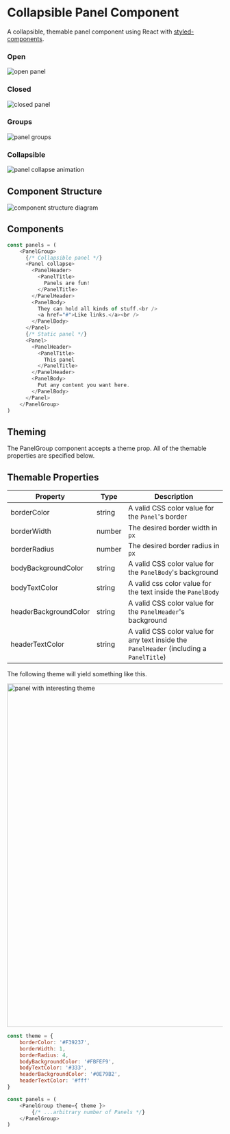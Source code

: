 # Collapsible Panel Component

A collapsible, themable panel component using React with [styled-components](https://github.com/styled-components/styled-components).

### Open
![open panel](https://cloud.githubusercontent.com/assets/20975270/24638739/9eea2482-18b0-11e7-989b-102de7a4dae8.png)

### Closed
![closed panel](https://cloud.githubusercontent.com/assets/20975270/24638737/9c3470e4-18b0-11e7-8911-f910d0976327.png)

### Groups
![panel groups](https://cloud.githubusercontent.com/assets/20975270/24642238/82b9a0b0-18cb-11e7-8b3e-f16275d90ccb.png)

### Collapsible
![panel collapse animation](https://zippy.gfycat.com/SlowAdvancedApatosaur.gif)

## Component Structure
![component structure diagram](https://cloud.githubusercontent.com/assets/20975270/24642171/f7c4b92c-18ca-11e7-85bb-14b3920415c2.png)

## Components
```js
const panels = (
    <PanelGroup>
      {/* Collapsible panel */}
      <Panel collapse>
        <PanelHeader>
          <PanelTitle>
            Panels are fun!
          </PanelTitle>
        </PanelHeader>
        <PanelBody>
          They can hold all kinds of stuff.<br />
          <a href="#">Like links.</a><br />
        </PanelBody>
      </Panel>
      {/* Static panel */}
      <Panel>
        <PanelHeader>
          <PanelTitle>
            This panel
          </PanelTitle>
        </PanelHeader>
        <PanelBody>
          Put any content you want here.
        </PanelBody>
      </Panel>
    </PanelGroup>
)
```

## Theming
The PanelGroup component accepts a theme prop. All of the themable properties are specified below.

## Themable Properties

| Property              | Type    | Description                                                                              |
| --------------------- | ------- | ---------------------------------------------------------------------------------------- |
| borderColor           | string  | A valid CSS color value for the `Panel`'s border                                         |
| borderWidth           | number  | The desired border width in `px`                                                         |
| borderRadius          | number  | The desired border radius in `px`                                                        |
| bodyBackgroundColor   | string  | A valid CSS color value for the `PanelBody`'s background                                 |
| bodyTextColor         | string  | A valid css color value for the text inside the `PanelBody`                              |
| headerBackgroundColor | string  | A valid CSS color value for the `PanelHeader`'s background                               |
| headerTextColor       | string  | A valid CSS color value for any text inside the `PanelHeader` (including a `PanelTitle`) |

The following theme will yield something like this.

<img width="802" alt="panel with interesting theme" src="https://cloud.githubusercontent.com/assets/20975270/24643660/04de871e-18d5-11e7-86cc-1f7f7915788d.png">


```js
const theme = {
    borderColor: '#F39237',
    borderWidth: 1,
    borderRadius: 4,
    bodyBackgroundColor: '#FBFEF9',
    bodyTextColor: '#333',
    headerBackgroundColor: '#0E79B2',
    headerTextColor: '#fff'
}

const panels = (
    <PanelGroup theme={ theme }>
        {/* ...arbitrary number of Panels */}
    </PanelGroup>
)
```
